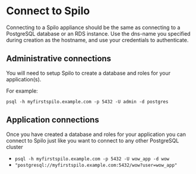# Connect to Spilo
Connecting to a Spilo appliance should be the same as connecting to a PostgreSQL database or an RDS instance.
Use the dns-name you specified during creation as the hostname, and use your credentials to authenticate.

## Administrative connections
You will need to setup Spilo to create a database and roles for your application(s).

For example:

    psql -h myfirstspilo.example.com -p 5432 -U admin -d postgres

## Application connections
Once you have created a database and roles for your application you can connect to Spilo just like you want to connect
to any other PostgreSQL cluster

* `psql -h myfirstspilo.example.com -p 5432 -U wow_app -d wow`
* `"postgresql://myfirstspilo.example.com:5432/wow?user=wow_app"`
